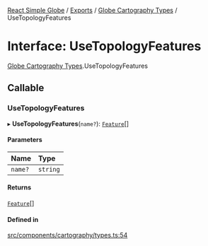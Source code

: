 [React Simple Globe](../README.md) / [Exports](../modules.md) / [Globe Cartography Types](../modules/Globe_Cartography_Types.md) / UseTopologyFeatures

# Interface: UseTopologyFeatures

[Globe Cartography Types](../modules/Globe_Cartography_Types.md).UseTopologyFeatures

## Callable

### UseTopologyFeatures

▸ **UseTopologyFeatures**(`name?`): [`Feature`](Globe_Cartography_Types.Feature.md)[]

#### Parameters

| Name | Type |
| :------ | :------ |
| `name?` | `string` |

#### Returns

[`Feature`](Globe_Cartography_Types.Feature.md)[]

#### Defined in

[src/components/cartography/types.ts:54](https://github.com/Gaushao/d3-react-globe/blob/0a8a5c1/src/components/cartography/types.ts#L54)

